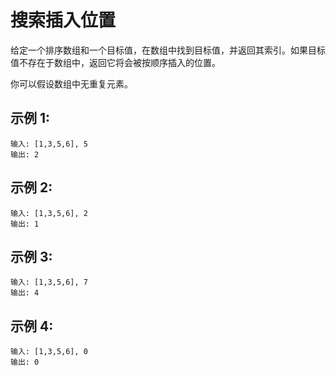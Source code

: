 # 搜索插入位置

给定一个排序数组和一个目标值，在数组中找到目标值，并返回其索引。如果目标值不存在于数组中，返回它将会被按顺序插入的位置。

你可以假设数组中无重复元素。

## 示例 1:
```
输入: [1,3,5,6], 5
输出: 2
```

## 示例 2:
```
输入: [1,3,5,6], 2
输出: 1
```

## 示例 3:
```
输入: [1,3,5,6], 7
输出: 4
```

## 示例 4:
```
输入: [1,3,5,6], 0
输出: 0
```
